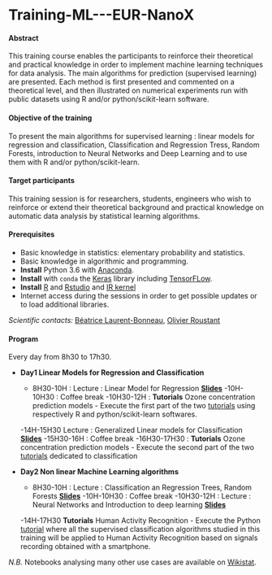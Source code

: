 # Training-ML---EUR-NanoX



#### Abstract
This training course enables the participants to reinforce their theoretical and practical knowledge in order to implement machine learning techniques for data analysis. The main algorithms for prediction (supervised learning) are presented. Each method is first presented and commented on a theoretical level, and then illustrated on numerical experiments run with public datasets using R and/or  python/scikit-learn software.

#### Objective of the training
To present the main algorithms for supervised learning : linear models for regression and classification, Classification and Regression Tress, Random Forests, introduction to Neural Networks and Deep Learning and to use them with R and/or python/scikit-learn.


#### Target participants
This training session is for researchers, students, engineers who wish to reinforce or extend their theoretical background and practical knowledge on automatic data analysis by statistical learning algorithms.

#### Prerequisites

- Basic knowledge in statistics: elementary probability and statistics. 
- Basic knowledge in algorithmic and programming.
- **Install** Python 3.6 with [Anaconda](https://conda.io/docs/user-guide/install/download.html). 
- **Install** with `conda` the [Keras](https://keras.io/) library including [TensorFLow](https://www.tensorflow.org/).
- **Install** [R](https://cran.r-project.org/) and [Rstudio](https://rstudio.com/) and [IR kernel](https://irkernel.github.io/installation/) 
- Internet access during the sessions in order to get possible updates or to load additional libraries.

*Scientific contacts:*  [Béatrice Laurent-Bonneau](https://perso.math.univ-toulouse.fr/laurent/), [Olivier Roustant](https://olivier-roustant.fr/)

#### Program
Every day from 8h30 to 17h30. 

- **Day1 Linear Models for Regression and Classification**
	 - 8H30-10H : Lecture : Linear Model for Regression  [**Slides**]()
	 -10H-10H30 : Coffee break
	 -10H30-12H :  **Tutorials** Ozone concentration prediction models - Execute the first  part of the two [tutorials](https://github.com/wikistat/Training-ML---EUR-NanoX/tree/master/notebooks/Pic-ozone) using respectively  R and python/scikit-learn softwares.
	
	 -14H-15H30  Lecture : Generalized Linear models for Classification [**Slides**]()
	 -15H30-16H : Coffee break
	 -16H30-17H30 :  **Tutorials** Ozone concentration prediction models - Execute the second  part of the two [tutorials](https://github.com/wikistat/Training-ML---EUR-NanoX/tree/master/notebooks/Pic-ozone) dedicated to classification
	 
- **Day2 Non linear Machine Learning algorithms**
     - 8H30-10H  :  Lecture : Classification an Regression Trees, Random Forests [**Slides**]()
	 -10H-10H30 : Coffee break
	 -10H30-12H : Lecture : Neural Networks and Introduction to deep learning [**Slides**]()
	 
	 -14H-17H30   **Tutorials**  Human Activity Recognition - Execute the Python [tutorial](https://github.com/wikistat/Training-ML---EUR-NanoX/tree/master/notebooks/HAR) where all the supervised classification algorithms studied in this training will be applied to Human Activity Recognition based on signals recording obtained with a smartphone. 
	 
	 
*N.B.* Notebooks analysing many other use cases are available on [Wikistat](https://github.com/wikistat/).

